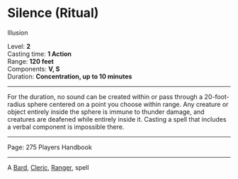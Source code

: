 

# Silence (Ritual)

Illusion

Level: **2**  
Casting time: **1 Action**  
Range: **120 feet**  
Components: **V, S**  
Duration: **Concentration, up to 10 minutes**

---

For the duration, no sound can be created within or pass through a 20-foot-radius sphere centered on a point you choose within range. Any creature or object entirely inside the sphere is immune to thunder damage, and creatures are deafened while entirely inside it. Casting a spell that includes a verbal component is impossible there.

---

Page: 275 Players Handbook

---

A [Bard](https://www.dnd-spells.com/spells/class/Bard), [Cleric](https://www.dnd-spells.com/spells/class/Cleric), [Ranger](https://www.dnd-spells.com/spells/class/Ranger), spell
